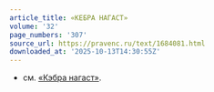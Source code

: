 ```yaml
---
article_title: «КЕБРА НАГАСТ»
volume: '32'
page_numbers: '307'
source_url: https://pravenc.ru/text/1684081.html
downloaded_at: '2025-10-13T14:30:55Z'
---
```


- см. [«Кэбра нагаст»](<https://pravenc.ru/text/ Кэбра нагаст .html>).
